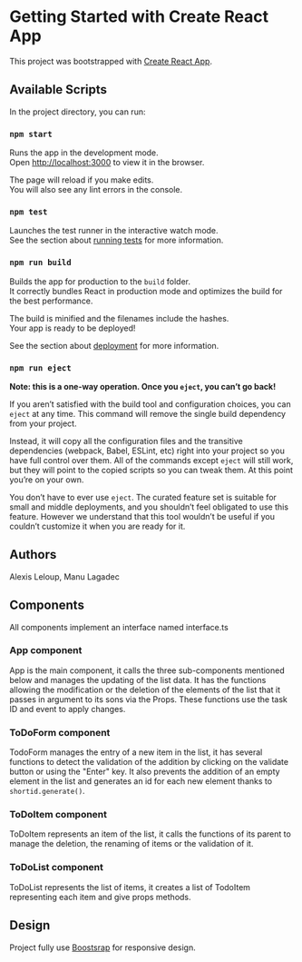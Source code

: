 # Getting Started with Create React App

This project was bootstrapped with [Create React App](https://github.com/facebook/create-react-app).

## Available Scripts

In the project directory, you can run:

### `npm start`

Runs the app in the development mode.\
Open [http://localhost:3000](http://localhost:3000) to view it in the browser.

The page will reload if you make edits.\
You will also see any lint errors in the console.

### `npm test`

Launches the test runner in the interactive watch mode.\
See the section about [running tests](https://facebook.github.io/create-react-app/docs/running-tests) for more information.

### `npm run build`

Builds the app for production to the `build` folder.\
It correctly bundles React in production mode and optimizes the build for the best performance.

The build is minified and the filenames include the hashes.\
Your app is ready to be deployed!

See the section about [deployment](https://facebook.github.io/create-react-app/docs/deployment) for more information.

### `npm run eject`

**Note: this is a one-way operation. Once you `eject`, you can’t go back!**

If you aren’t satisfied with the build tool and configuration choices, you can `eject` at any time. This command will remove the single build dependency from your project.

Instead, it will copy all the configuration files and the transitive dependencies (webpack, Babel, ESLint, etc) right into your project so you have full control over them. All of the commands except `eject` will still work, but they will point to the copied scripts so you can tweak them. At this point you’re on your own.

You don’t have to ever use `eject`. The curated feature set is suitable for small and middle deployments, and you shouldn’t feel obligated to use this feature. However we understand that this tool wouldn’t be useful if you couldn’t customize it when you are ready for it.

## Authors

Alexis Leloup, Manu Lagadec

## Components

All components implement an interface named interface.ts

### App component

App is the main component, it calls the three sub-components mentioned below and manages the updating of the list data.
It has the functions allowing the modification or the deletion of the elements of the list that it passes in argument to its sons via the Props.
These functions use the task ID and event to apply changes.
### ToDoForm component

TodoForm manages the entry of a new item in the list, it has several functions to detect the validation of the addition by clicking on the validate button or using the "Enter" key.
It also prevents the addition of an empty element in the list and generates an id for each new element thanks to `shortid.generate()`.

### ToDoItem component

ToDoItem represents an item of the list, it calls the functions of its parent to manage the deletion, the renaming of items or the validation of it.

### ToDoList component

ToDoList represents the list of items, it creates a list of TodoItem representing each item and give props methods.


## Design
Project fully use [Boostsrap](https://getbootstrap.com) for responsive design.

